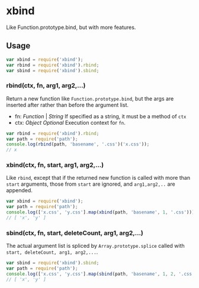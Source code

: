 # xbind

Like Function.prototype.bind, but with more features.

## Usage

```javascript
var xbind = require('xbind');
var rbind = require('xbind').rbind;
var sbind = require('xbind').sbind;
```

### rbind(ctx, fn, arg1, arg2,...)
Return a new function like `Function.prototype.bind`, but the args are inserted after rather than before the argument list.

* fn: *Function* | *String* If specified as a string, it must be a method of `ctx`
* ctx: *Object* *Optional* Execution context for `fn`.

```javascript
var rbind = require('xbind').rbind;
var path = require('path');
console.log(rbind(path, 'basename', '.css')('x.css'));
// x

```


### xbind(ctx, fn, start, arg1, arg2,...)

Like `rbind`, except that if the returned new function is called with more than `start` arguments, those from `start` are ignored, and `arg1,arg2,..` are appended.

```javascript
var xbind = require('xbind');
var path = require('path');
console.log(['x.css', 'y.css'].map(xbind(path, 'basename', 1, '.css')));
// [ 'x', 'y' ]

```


### sbind(ctx, fn, start, deleteCount, arg1, arg2,...)

The actual argument list is spliced by `Array.prototype.splice` called with `start, deleteCount, arg1, arg2,...`.


```javascript
var sbind = require('xbind').sbind;
var path = require('path');
console.log(['x.css', 'y.css'].map(sbind(path, 'basename', 1, 2, '.css')));
// [ 'x', 'y' ]

```

